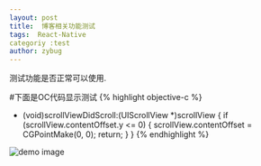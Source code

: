 ```yaml
---
layout: post
title:  博客相关功能测试
tags:  React-Native
categoriy :test 
author: zybug
---
```



测试功能是否正常可以使用.

#下面是OC代码显示测试
{% highlight objective-c %} 
- (void)scrollViewDidScroll:(UIScrollView *)scrollView {
    if (scrollView.contentOffset.y <= 0) {
        scrollView.contentOffset = CGPointMake(0, 0);
        return;
    }
}
{% endhighlight %}

![demo image](http://github.zybug.com/images/demo001.png)
